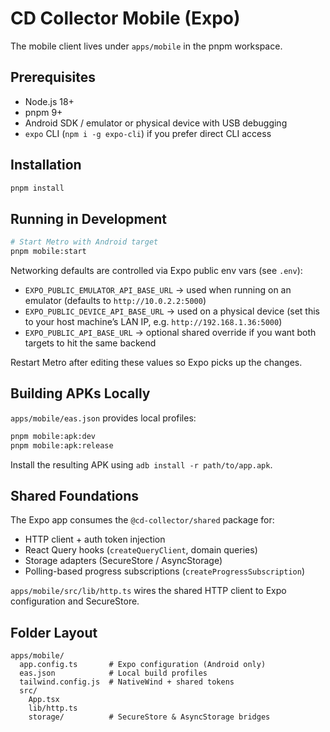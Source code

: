 # CD Collector Mobile (Expo)

The mobile client lives under `apps/mobile` in the pnpm workspace.

## Prerequisites

- Node.js 18+
- pnpm 9+
- Android SDK / emulator or physical device with USB debugging
- `expo` CLI (`npm i -g expo-cli`) if you prefer direct CLI access

## Installation

```bash
pnpm install
```

## Running in Development

```bash
# Start Metro with Android target
pnpm mobile:start
```

Networking defaults are controlled via Expo public env vars (see `.env`):

- `EXPO_PUBLIC_EMULATOR_API_BASE_URL` -> used when running on an emulator (defaults to `http://10.0.2.2:5000`)
- `EXPO_PUBLIC_DEVICE_API_BASE_URL` -> used on a physical device (set this to your host machine’s LAN IP, e.g. `http://192.168.1.36:5000`)
- `EXPO_PUBLIC_API_BASE_URL` -> optional shared override if you want both targets to hit the same backend

Restart Metro after editing these values so Expo picks up the changes.

## Building APKs Locally

`apps/mobile/eas.json` provides local profiles:

```bash
pnpm mobile:apk:dev
pnpm mobile:apk:release
```

Install the resulting APK using `adb install -r path/to/app.apk`.

## Shared Foundations

The Expo app consumes the `@cd-collector/shared` package for:

- HTTP client + auth token injection
- React Query hooks (`createQueryClient`, domain queries)
- Storage adapters (SecureStore / AsyncStorage)
- Polling-based progress subscriptions (`createProgressSubscription`)

`apps/mobile/src/lib/http.ts` wires the shared HTTP client to Expo configuration and SecureStore.

## Folder Layout

```
apps/mobile/
  app.config.ts       # Expo configuration (Android only)
  eas.json            # Local build profiles
  tailwind.config.js  # NativeWind + shared tokens
  src/
    App.tsx
    lib/http.ts
    storage/          # SecureStore & AsyncStorage bridges
```
